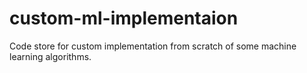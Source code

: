 # custom-ml-implementaion
Code store for custom implementation from scratch of some machine learning algorithms.

